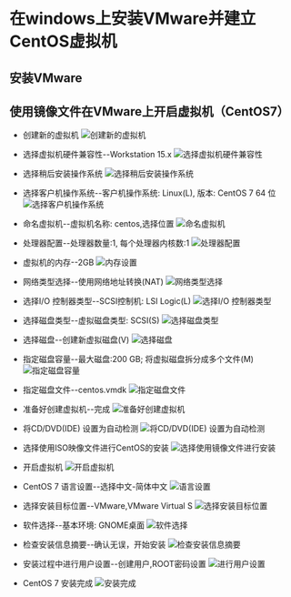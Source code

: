 # 在windows上安装VMware并建立CentOS虚拟机

## 安装VMware

## 使用镜像文件在VMware上开启虚拟机（CentOS7）

- 创建新的虚拟机
  ![创建新的虚拟机](https://github.com/CCCamilleee/201908/blob/master/img/create_vm/%E6%96%B0%E5%BB%BA%E8%99%9A%E6%8B%9F%E6%9C%BA.png)

- 选择虚拟机硬件兼容性--Workstation 15.x
  ![选择虚拟机硬件兼容性](https://github.com/CCCamilleee/201908/blob/master/img/create_vm/%E9%80%89%E6%8B%A9%E8%99%9A%E6%8B%9F%E6%9C%BA%E7%A1%AC%E4%BB%B6%E5%85%BC%E5%AE%B9%E6%80%A7.png)

- 选择稍后安装操作系统
  ![选择稍后安装操作系统](https://github.com/CCCamilleee/201908/blob/master/img/create_vm/%E7%A8%8D%E5%90%8E%E5%AE%89%E8%A3%85%E6%93%8D%E4%BD%9C%E7%B3%BB%E7%BB%9F.png)

- 选择客户机操作系统--客户机操作系统: Linux(L), 版本: CentOS 7 64 位
  ![选择客户机操作系统](https://github.com/CCCamilleee/201908/blob/master/img/create_vm/%E9%80%89%E6%8B%A9%E5%AE%A2%E6%88%B7%E6%9C%BA%E6%93%8D%E4%BD%9C%E7%B3%BB%E7%BB%9F.png)

- 命名虚拟机--虚拟机名称: centos,选择位置
  ![命名虚拟机](https://github.com/CCCamilleee/201908/blob/master/img/create_vm/%E5%91%BD%E5%90%8D%E8%99%9A%E6%8B%9F%E6%9C%BA.png)

- 处理器配置--处理器数量:1, 每个处理器内核数:1
  ![处理器配置](https://github.com/CCCamilleee/201908/blob/master/img/create_vm/%E5%A4%84%E7%90%86%E5%99%A8%E9%85%8D%E7%BD%AE.png)

- 虚拟机的内存--2GB
  ![内存设置](https://github.com/CCCamilleee/201908/blob/master/img/create_vm/%E8%99%9A%E6%8B%9F%E6%9C%BA%E5%86%85%E5%AD%98.png)

- 网络类型选择--使用网络地址转换(NAT)
  ![网络类型选择](https://github.com/CCCamilleee/201908/blob/master/img/create_vm/%E7%BD%91%E7%BB%9C%E7%B1%BB%E5%9E%8B.png)
  
- 选择I/O 控制器类型--SCSI控制机: LSI Logic(L)
  ![选择I/O 控制器类型](https://github.com/CCCamilleee/201908/blob/master/img/create_vm/IO%E6%8E%A7%E5%88%B6%E5%99%A8%E7%B1%BB%E5%9E%8B.png)

- 选择磁盘类型--虚拟磁盘类型: SCSI(S)
  ![选择磁盘类型](https://github.com/CCCamilleee/201908/blob/master/img/create_vm/%E7%A3%81%E7%9B%98%E7%B1%BB%E5%9E%8B.png)

- 选择磁盘--创建新虚拟磁盘(V)
  ![选择磁盘](https://github.com/CCCamilleee/201908/blob/master/img/create_vm/%E9%80%89%E6%8B%A9%E7%A3%81%E7%9B%98.png)

- 指定磁盘容量--最大磁盘:200 GB; 将虚拟磁盘拆分成多个文件(M)
  ![指定磁盘容量](https://github.com/CCCamilleee/201908/blob/master/img/create_vm/%E6%8C%87%E5%AE%9A%E7%A3%81%E7%9B%98%E5%AE%B9%E9%87%8F.png)

- 指定磁盘文件--centos.vmdk
  ![指定磁盘文件](https://github.com/CCCamilleee/201908/blob/master/img/create_vm/%E6%8C%87%E5%AE%9A%E7%A3%81%E7%9B%98%E6%96%87%E4%BB%B6.png)

- 准备好创建虚拟机--完成
  ![准备好创建虚拟机](https://github.com/CCCamilleee/201908/blob/master/img/create_vm/%E5%87%86%E5%A4%87%E5%B7%A5%E4%BD%9C%E5%AE%8C%E6%88%90.png)

- 将CD/DVD(IDE) 设置为自动检测
  ![将CD/DVD(IDE) 设置为自动检测](https://github.com/CCCamilleee/201908/blob/master/img/create_vm/CD%E8%AE%BE%E7%BD%AE.png)

- 选择使用ISO映像文件进行CentOS的安装
  ![选择使用镜像文件进行安装](https://github.com/CCCamilleee/201908/blob/master/img/create_vm/%E9%80%89%E5%9C%A8ISO%E6%98%A0%E5%83%8F.png)

- 开启虚拟机
  ![开启虚拟机](https://github.com/CCCamilleee/201908/blob/master/img/create_vm/%E5%BC%80%E5%90%AF%E8%99%9A%E6%8B%9F%E6%9C%BA.png)

- CentOS 7 语言设置--选择中文-简体中文
  ![语言设置](https://github.com/CCCamilleee/201908/blob/master/img/create_vm/%E8%AE%BE%E7%BD%AE%E8%AF%AD%E8%A8%80.png)

- 选择安装目标位置--VMware,VMware Virtual S
  ![选择安装目标位置](https://github.com/CCCamilleee/201908/blob/master/img/create_vm/centos%E5%AE%89%E8%A3%85%E4%BD%8D%E7%BD%AE.png)

- 软件选择--基本环境: GNOME桌面
  ![软件选择](https://github.com/CCCamilleee/201908/blob/master/img/create_vm/%E8%BD%AF%E4%BB%B6%E9%80%89%E6%8B%A9.png)

- 检查安装信息摘要--确认无误，开始安装
  ![检查安装信息摘要](https://github.com/CCCamilleee/201908/blob/master/img/create_vm/%E5%AE%89%E8%A3%85%E4%BF%A1%E6%81%AF%E6%91%98%E8%A6%81.png)

- 安装过程中进行用户设置--创建用户,ROOT密码设置
  ![进行用户设置](https://github.com/CCCamilleee/201908/blob/master/img/create_vm/%E5%88%9B%E5%BB%BA%E7%94%A8%E6%88%B7%E5%92%8Croot.png)

- CentOS 7 安装完成
  ![安装完成](https://github.com/CCCamilleee/201908/blob/master/img/create_vm/%E5%AE%8C%E6%88%90%E5%AE%89%E8%A3%85%E9%87%8D%E5%90%AF.png)
